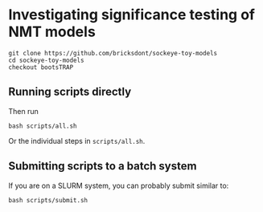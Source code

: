 # Investigating significance testing of NMT models

    git clone https://github.com/bricksdont/sockeye-toy-models
    cd sockeye-toy-models
    checkout bootsTRAP

## Running scripts directly

Then run

    bash scripts/all.sh

Or the individual steps in `scripts/all.sh`.

## Submitting scripts to a batch system

If you are on a SLURM system, you can probably submit similar to:

    bash scripts/submit.sh

